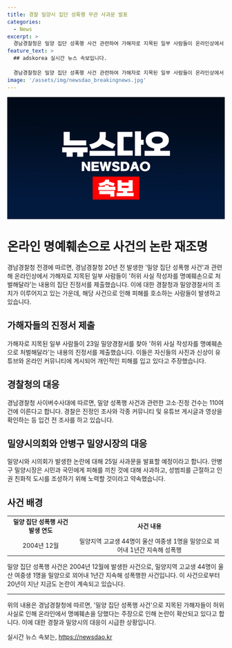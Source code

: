 ```yaml
---
title: 경찰 밀양시 집단 성폭행 무관 사과문 발표
categories:
  - News
excerpt: >
  경남경찰청은 밀양 집단 성폭행 사건 관련하여 가해자로 지목된 일부 사람들이 온라인상에서 허위 사실 작성으로 피해를 호소하며 진정서를 제출했다. 이에 밀양경찰서는 진정인 조사와 관련 커뮤니티 및 유튜브 자료 확인 등 조사를 진행 중이다. 이에 따라 밀양시와 시의회는 사과문을 발표할 예정이며, 안병구 밀양시장은 사과와 성범죄 근절, 인권 친화적 도시 조성을 약속할 예정이다. 20년 전 사건의 논란은 여전히 진행 중이며, 경남경찰청 사이버수사대에 따르면 고소·진정 건수는 110여건에 이르고 있다.
feature_text: >
  ## adskorea 실시간 뉴스 속보입니다.

  경남경찰청은 밀양 집단 성폭행 사건 관련하여 가해자로 지목된 일부 사람들이 온라인상에서 허위 사실 작성으로 피해를 호소하며 진정서를 제출했다. 이에 밀양경찰서는 진정인 조사와 관련 커뮤니티 및 유튜브 자료 확인 등 조사를 진행 중이다. 이에 따라 밀양시와 시의회는 사과문을 발표할 예정이며, 안병구 밀양시장은 사과와 성범죄 근절, 인권 친화적 도시 조성을 약속할 예정이다. 20년 전 사건의 논란은 여전히 진행 중이며, 경남경찰청 사이버수사대에 따르면 고소·진정 건수는 110여건에 이르고 있다.
image: '/assets/img/newsdao_breakingnews.jpg'
---
```


<p><img src="/assets/img/newsdao_breakingnews.jpg" alt="adskorea 속보" /></p>

<h1>온라인 명예훼손으로 사건의 논란 재조명</h1>

<p data-ke-size="size16">경남경찰청 전경에 따르면, 경남경찰청 20년 전 발생한 '밀양 집단 성폭행 사건'과 관련해 온라인상에서 가해자로 지목된 일부 사람들이 '허위 사실 작성자를 명예훼손으로 처벌해달라'는 내용의 집단 진정서를 제출했습니다. 이에 대한 경찰청과 밀양경찰서의 조치가 이루어지고 있는 가운데, 해당 사건으로 인해 피해를 호소하는 사람들이 발생하고 있습니다.</p>

<h2 data-ke-size="size26">가해자들의 진정서 제출</h2>

<p data-ke-size="size16">가해자로 지목된 일부 사람들이 23일 밀양경찰서를 찾아 '허위 사실 작성자를 명예훼손으로 처벌해달라'는 내용의 진정서를 제출했습니다. 이들은 자신들의 사진과 신상이 유튜브와 온라인 커뮤니티에 게시되어 개인적인 피해를 입고 있다고 주장했습니다.</p>

<h2 data-ke-size="size26">경찰청의 대응</h2>

<p data-ke-size="size16">경남경찰청 사이버수사대에 따르면, 밀양 성폭행 사건과 관련한 고소·진정 건수는 110여건에 이른다고 합니다. 경찰은 진정인 조사와 각종 커뮤니티 및 유튜브 게시글과 영상을 확인하는 등 입건 전 조사를 하고 있습니다.</p>

<h2 data-ke-size="size26">밀양시의회와 안병구 밀양시장의 대응</h2>

<p data-ke-size="size16">밀양시와 시의회가 발생한 논란에 대해 25일 사과문을 발표할 예정이라고 합니다. 안병구 밀양시장은 시민과 국민에게 피해를 끼친 것에 대해 사과하고, 성범죄를 근절하고 인권 친화적 도시를 조성하기 위해 노력할 것이라고 약속했습니다.</p>

<h2 data-ke-size="size26">사건 배경</h2>

<table>
    <tr>
        <td style="text-align: center; height: 17px;"><b>밀양 집단 성폭행 사건 발생 연도</b></td>
        <td style="text-align: center; height: 17px;"><b>사건 내용</b></td>
    </tr>
    <tr>
        <td style="text-align: center; height: 17px;">2004년 12월</td>
        <td style="text-align: center; height: 17px;">밀양지역 고교생 44명이 울산 여중생 1명을 밀양으로 꾀어내 1년간 지속해 성폭행</td>
    </tr>
</table>

<p data-ke-size="size16">밀양 집단 성폭행 사건은 2004년 12월에 발생한 사건으로, 밀양지역 고교생 44명이 울산 여중생 1명을 밀양으로 꾀어내 1년간 지속해 성폭행한 사건입니다. 이 사건으로부터 20년이 지난 지금도 논란이 계속되고 있습니다.</p>

<hr />

<p data-ke-size="size16">위의 내용은 경남경찰청에 따르면, '밀양 집단 성폭행 사건'으로 지목된 가해자들이 허위 사실로 인해 온라인에서 명예훼손을 당했다는 주장으로 인해 논란이 확산되고 있다고 합니다. 이에 대한 경찰과 밀양시의 대응이 시급한 상황입니다.</p>
실시간 뉴스 속보는, <a href="https://newsdao.kr" rel="dofollow">https://newsdao.kr</a>


